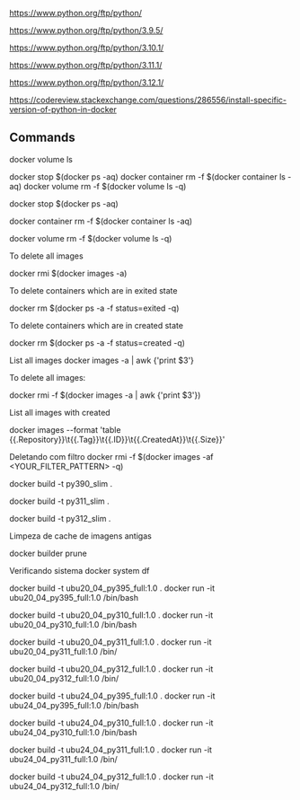 https://www.python.org/ftp/python/



https://www.python.org/ftp/python/3.9.5/


https://www.python.org/ftp/python/3.10.1/


https://www.python.org/ftp/python/3.11.1/


https://www.python.org/ftp/python/3.12.1/


https://codereview.stackexchange.com/questions/286556/install-specific-version-of-python-in-docker


## Commands
docker volume ls


docker stop $(docker ps -aq)
docker container rm -f $(docker container ls -aq)
docker volume rm -f $(docker volume ls -q)

docker stop $(docker ps -aq)

docker container rm -f $(docker container ls -aq)

docker volume rm -f $(docker volume ls -q)


To delete all images

docker rmi $(docker images -a)


To delete containers which are in exited state

docker rm $(docker ps -a -f status=exited -q)


To delete containers which are in created state

docker rm $(docker ps -a -f status=created -q)




List all images 
docker images -a | awk {'print $3'}


To delete all images:

docker rmi -f $(docker images -a | awk {'print $3'})


List all images with created 

docker images --format 'table {{.Repository}}\t{{.Tag}}\t{{.ID}}\t{{.CreatedAt}}\t{{.Size}}'


Deletando com filtro 
docker rmi -f $(docker images -af <YOUR_FILTER_PATTERN> -q)



docker build -t py390_slim .

docker build -t py311_slim .


docker build -t py312_slim .


Limpeza de cache de imagens antigas

docker builder prune


Verificando sistema 
docker system df



docker build -t ubu20_04_py395_full:1.0 .
    docker run -it ubu20_04_py395_full:1.0 /bin/bash


docker build -t ubu20_04_py310_full:1.0 .
    docker run -it ubu20_04_py310_full:1.0 /bin/bash


docker build -t ubu20_04_py311_full:1.0 .
    docker run -it ubu20_04_py311_full:1.0 /bin/


docker build -t ubu20_04_py312_full:1.0 .
    docker run -it ubu20_04_py312_full:1.0 /bin/




docker build -t ubu24_04_py395_full:1.0 .
    docker run -it ubu24_04_py395_full:1.0 /bin/bash


docker build -t ubu24_04_py310_full:1.0 .
    docker run -it ubu24_04_py310_full:1.0 /bin/bash


docker build -t ubu24_04_py311_full:1.0 .
    docker run -it ubu24_04_py311_full:1.0 /bin/


docker build -t ubu24_04_py312_full:1.0 .
    docker run -it ubu24_04_py312_full:1.0 /bin/